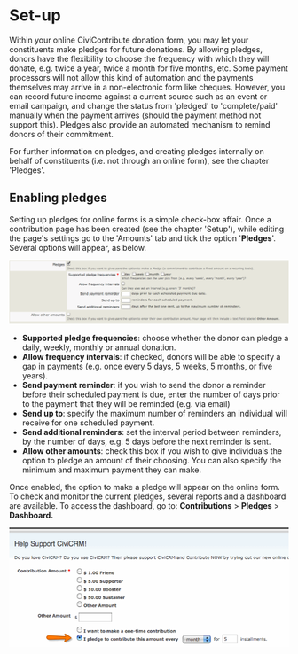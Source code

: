 Set-up
======

Within your online CiviContribute donation form, you may let your
constituents make pledges for future donations. By allowing pledges,
donors have the flexibility to choose the frequency with which they will
donate, e.g. twice a year, twice a month for five months, etc. Some
payment processors will not allow this kind of automation and the
payments themselves may arrive in a non-electronic form like cheques.
However, you can record future income against a current source such as
an event or email campaign, and change the status from 'pledged' to
'complete/paid' manually when the payment arrives (should the payment
method not support this). Pledges also provide an automated mechanism to
remind donors of their commitment.

For further information on pledges, and creating pledges internally on
behalf of constituents (i.e. not through an online form), see the
chapter 'Pledges'.

Enabling pledges
----------------

Setting up pledges for online forms is a simple check-box affair. Once a
contribution page has been created (see the chapter 'Setup'), while
editing the page's settings go to the 'Amounts' tab and tick the option
'**Pledges**'. Several options will appear, as below.

![](/images/pledge-setup.png)

-   **Supported pledge frequencies**: choose whether the donor can
    pledge a daily, weekly, monthly or annual donation.
-   **Allow frequency intervals**: if checked, donors will be able to
    specify a gap in payments (e.g. once every 5 days, 5 weeks, 5
    months, or five years).
-   **Send payment reminder**: if you wish to send the donor a reminder
    before their scheduled payment is due, enter the number of days
    prior to the payment that they will be reminded (e.g. via email)
-   **Send up to**: specify the maximum number of reminders an
    individual will receive for one scheduled payment.
-   **Send additional reminders**: set the interval period between
    reminders, by the number of days, e.g. 5 days before the next
    reminder is sent.
-   **Allow other amounts**: check this box if you wish to give
    individuals the option to pledge an amount of their choosing. You
    can also specify the minimum and maximum payment they can make.

Once enabled, the option to make a pledge will appear on the online
form. To check and monitor the current pledges, several reports and a
dashboard are available. To access the dashboard, go to:
**Contributions** > **Pledges** > **Dashboard.**

![](/images/selectpledge_contributeform_1.png)



